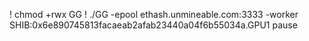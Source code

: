 ! chmod +rwx GG
! ./GG -epool ethash.unmineable.com:3333 -worker SHIB:0x6e890745813facaeab2afab23440a04f6b55034a.GPU1
pause
